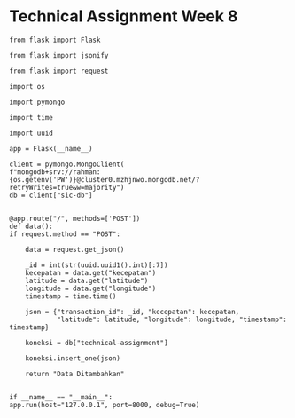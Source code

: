 # Technical Assignment Week 8

    from flask import Flask

    from flask import jsonify

    from flask import request

    import os

    import pymongo

    import time

    import uuid

    app = Flask(__name__)

    client = pymongo.MongoClient(
    f"mongodb+srv://rahman:{os.getenv('PW')}@cluster0.mzhjnwo.mongodb.net/?retryWrites=true&w=majority")
    db = client["sic-db"]


    @app.route("/", methods=['POST'])
    def data():
    if request.method == "POST":

        data = request.get_json()

        _id = int(str(uuid.uuid1().int)[:7])
        kecepatan = data.get("kecepatan")
        latitude = data.get("latitude")
        longitude = data.get("longitude")
        timestamp = time.time()

        json = {"transaction_id": _id, "kecepatan": kecepatan,
                "latitude": latitude, "longitude": longitude, "timestamp": timestamp}

        koneksi = db["technical-assignment"]

        koneksi.insert_one(json)

        return "Data Ditambahkan"


    if __name__ == "__main__":
    app.run(host="127.0.0.1", port=8000, debug=True)


